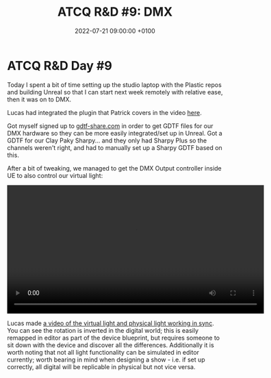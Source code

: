 ﻿---
layout: post 
title:  "ATCQ R&D #9: DMX"
date:   2022-07-21 09:00:00 +0100 
categories: [unreal, atcq, dmx]
---

# ATCQ R&D Day #9

Today I spent a bit of time setting up the studio laptop with the Plastic repos and building Unreal so that I can start next week remotely with relative ease, then it was on to DMX.

Lucas had integrated the plugin that Patrick covers in the video [here](https://www.youtube.com/watch?v=-oIePxpasXk&t=3599s).

Got myself signed up to [gdtf-share.com](https://gdtf-share.com) in order to get GDTF files for our DMX hardware so they can be more easily integrated/set up in Unreal. Got a GDTF for our Clay Paky Sharpy... and they only had Sharpy Plus so the channels weren't right, and had to manually set up a Sharpy GDTF based on this.

After a bit of tweaking, we managed to get the DMX Output controller inside UE to also control our virtual light: 

<video controls width="600">
    <source src="/docs/assets/videos/2022-07-21 15-49-24-1.webm" 
            type="video/webm">
</video>

Lucas made [a video of the virtual light and physical light working in sync](https://marshmallowlf.slack.com/archives/C03NLDUAE5P/p1658417197381939). You can see the rotation is inverted in the digital world; this is easily remapped in editor as part of the device blueprint, but requires someone to sit down with the device and discover all the differences. Additionally it is worth noting that not all light functionality can be simulated in editor currently; worth bearing in mind when designing a show - i.e. if set up correctly, all digital will be replicable in physical but not vice versa.


